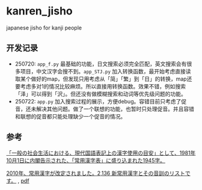 # kanren_jisho
japanese jisho for kanji people

## 开发记录

- 250720: `app_f.py` 最基础的功能，日文搜索必须完全匹配，英文搜索会有很多项目，中文汉字会搜不到。`app_STJ.py` 加入转换函数，最开始考虑直接读取某个做好的map，但发现只用考虑从「简」「繁」到「日」的转换，map还要考虑多对1的情况比较麻烦。所以直接用转换函数。效果不错，例如搜索「泽」可以得到「沢」。但还没有做模糊搜索和动词等优先级问题的功能。
- 250722: `app.py` 加入搜索过程的展示，方便debug。容错目前只考虑了促音，还未解决其他问题。做了一个联想的功能，也暂时只处理促音。并且容错和联想的促音都只能处理缺少一个促音的情况。

## 参考

[「一般の社会生活における、現代国語表記上の漢字使用の目安」として、1981年10月1日に内閣告示された、「常用漢字表」に盛り込まれた1945字。](https://www.aozora.gr.jp/kanji_table/)

[2010年、常用漢字が改定されました。2,136 新常用漢字とその音訓のリストです。](https://www.coscom.co.jp/japanesekanji/joyokanji01.html) , [pdf](https://www.coscom.co.jp/japanesekanji/joyokanji_list.pdf)

